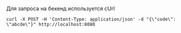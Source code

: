 Для запроса на бекенд используется cUrl
```
curl -X POST -H 'Content-Type: application/json' -d "{\"code\": \"abcde\"}" http://localhost:8080
```
